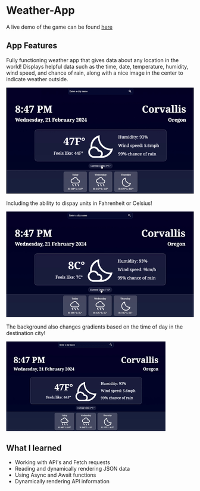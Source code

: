 # Weather-App

A live demo of the game can be found [here](https://zando411.github.io/Weather-App/)

## App Features

Fully functioning weather app that gives data about any location in the world! Displays helpful data such as the time, date, temperature, humidity, wind speed, and chance of rain, along with a nice image in the center to indicate weather outside.

![image of website](./images/image.png)

Including the ability to dispay units in Fahrenheit or Celsius!

![gif of changing temp units](./images/fToC.gif)

The background also changes gradients based on the time of day in the destination city!

![gif of changing](./images/gradient.gif)

## What I learned

- Working with API's and Fetch requests
- Reading and dynamically rendering JSON data
- Using Async and Await functions
- Dynamically rendering API information
